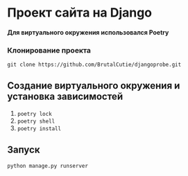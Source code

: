 # Проект сайта на Django

#### Для виртуального окружения использовался Poetry 

### Клонирование проекта
```commandline
git clone https://github.com/BrutalCutie/djangoprobe.git
```

## Создание виртуального окружения и установка зависимостей
1. ```poetry lock```
2. ```poetry shell```
3. ```poetry install``` 





## Запуск
```python manage.py runserver```
